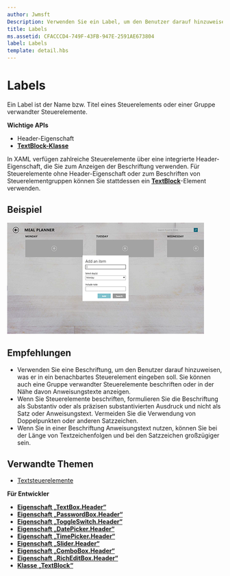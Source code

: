 ```yaml
---
author: Jwmsft
Description: Verwenden Sie ein Label, um den Benutzer darauf hinzuweisen, was er in ein benachbartes Steuerelement eingeben soll. Sie können auch eine Gruppe verwandter Steuerelemente beschriften oder in der Nähe davon Anweisungstexte anzeigen.
title: Labels
ms.assetid: CFACCCD4-749F-43FB-947E-2591AE673804
label: Labels
template: detail.hbs
---
```


# Labels

Ein Label ist der Name bzw. Titel eines Steuerelements oder einer Gruppe verwandter Steuerelemente.

**Wichtige APIs**

-   Header-Eigenschaft
-   [**TextBlock-Klasse**](https://msdn.microsoft.com/library/windows/apps/br209652)


In XAML verfügen zahlreiche Steuerelemente über eine integrierte Header-Eigenschaft, die Sie zum Anzeigen der Beschriftung verwenden. Für Steuerelemente ohne Header-Eigenschaft oder zum Beschriften von Steuerelementgruppen können Sie stattdessen ein [**TextBlock**](https://msdn.microsoft.com/library/windows/apps/br209652)-Element verwenden.


## Beispiel


![Screenshot mit einem standardmäßigen Beschriftungssteuerelement](images/label-standard.png)

## <span id="Recommendations"></span><span id="recommendations"></span><span id="RECOMMENDATIONS"></span>Empfehlungen


-   Verwenden Sie eine Beschriftung, um den Benutzer darauf hinzuweisen, was er in ein benachbartes Steuerelement eingeben soll. Sie können auch eine Gruppe verwandter Steuerelemente beschriften oder in der Nähe davon Anweisungstexte anzeigen.
-   Wenn Sie Steuerelemente beschriften, formulieren Sie die Beschriftung als Substantiv oder als präzisen substantivierten Ausdruck und nicht als Satz oder Anweisungstext. Vermeiden Sie die Verwendung von Doppelpunkten oder anderen Satzzeichen.
-   Wenn Sie in einer Beschriftung Anweisungstext nutzen, können Sie bei der Länge von Textzeichenfolgen und bei den Satzzeichen großzügiger sein.

## <span id="related_topics"></span>Verwandte Themen
* [Textsteuerelemente](text-controls.md)

**Für Entwickler**
* [**Eigenschaft „TextBox.Header“**](https://msdn.microsoft.com/library/windows/apps/dn252861)
* [**Eigenschaft „PasswordBox.Header“**](https://msdn.microsoft.com/library/windows/apps/dn299051)
* [**Eigenschaft „ToggleSwitch.Header“**](https://msdn.microsoft.com/library/windows/apps/br209713)
* [**Eigenschaft „DatePicker.Header“**](https://msdn.microsoft.com/library/windows/apps/dn279460)
* [**Eigenschaft „TimePicker.Header“**](https://msdn.microsoft.com/library/windows/apps/dn299286)
* [**Eigenschaft „Slider.Header“**](https://msdn.microsoft.com/library/windows/apps/dn252829)
* [**Eigenschaft „ComboBox.Header“**](https://msdn.microsoft.com/library/windows/apps/dn279416)
* [**Eigenschaft „RichEditBox.Header“**](https://msdn.microsoft.com/library/windows/apps/dn252726)
* [**Klasse „TextBlock“**](https://msdn.microsoft.com/library/windows/apps/br209652)

 

 






<!--HONumber=May16_HO2-->


